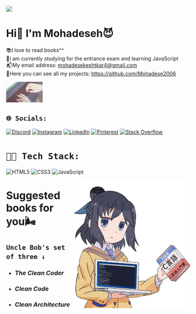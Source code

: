 [![](https://visitcount.itsvg.in/api?id=Mohadese-Keshtkar&icon=5&color=12)](https://visitcount.itsvg.in)

# Hi👋 I'm Mohadeseh😈
 📚I love to read books^^<br>
 🌱I am currently studying for the entrance exam and learning JavaScript<br>
 📬My email address: mohadesekeshtkar4@gmail.com<br>
🌚Here you can see all my projects: https://github.com/Mohadese2006<br>

<img align="center" width="100px" src="img/d85d4581632bcf7f14a4bab4914f5d1e.gif">


## `🌐 Socials:`
[![Discord](https://img.shields.io/badge/Discord-%237289DA.svg?logo=discord&logoColor=white)](https://discord.gg/<@1070171214036877324>) [![Instagram](https://img.shields.io/badge/Instagram-%23E4405F.svg?logo=Instagram&logoColor=white)](https://instagram.com/@stackbit.ir) [![LinkedIn](https://img.shields.io/badge/LinkedIn-%230077B5.svg?logo=linkedin&logoColor=white)](https://linkedin.com/in/www.linkedin.com/in/mohadesekeshtkar2006) [![Pinterest](https://img.shields.io/badge/Pinterest-%23E60023.svg?logo=Pinterest&logoColor=white)](https://pinterest.com/@mohadesekeshtkar4) [![Stack Overflow](https://img.shields.io/badge/-Stackoverflow-FE7A16?logo=stack-overflow&logoColor=white)](https://stackoverflow.com/users/https://stackoverflow.com/users/22197809/mohadese-keshtkar)


# `👩‍💻 Tech Stack:`
![HTML5](https://img.shields.io/badge/html5-%23E34F26.svg?style=for-the-badge&logo=html5&logoColor=white) ![CSS3](https://img.shields.io/badge/css3-%231572B6.svg?style=for-the-badge&logo=css3&logoColor=white) ![JavaScript](https://img.shields.io/badge/javascript-%23323330.svg?style=for-the-badge&logo=javascript&logoColor=%23F7DF1E)


<img align="right" width="320px" src="img/f74e0bd73320281938ec3ea61738c376.jpg">


# Suggested books for you🌬️

## `Uncle Bob's set of three ↓`

- ### ***The Clean Coder***

- ### ***Clean Code***

- ### ***Clean Architecture***

<!-- Proudly created with GPRM ( https://gprm.itsvg.in ) -->
